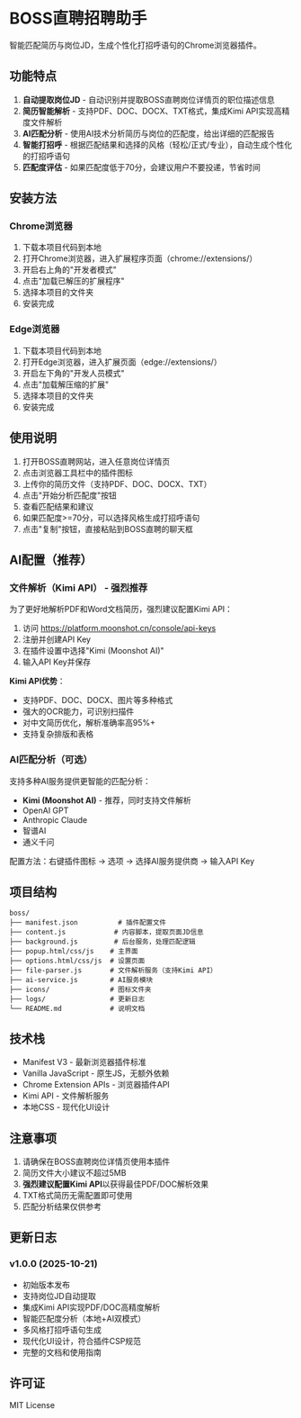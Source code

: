# BOSS直聘招聘助手

智能匹配简历与岗位JD，生成个性化打招呼语句的Chrome浏览器插件。

## 功能特点

1. **自动提取岗位JD** - 自动识别并提取BOSS直聘岗位详情页的职位描述信息
2. **简历智能解析** - 支持PDF、DOC、DOCX、TXT格式，集成Kimi API实现高精度文件解析
3. **AI匹配分析** - 使用AI技术分析简历与岗位的匹配度，给出详细的匹配报告
4. **智能打招呼** - 根据匹配结果和选择的风格（轻松/正式/专业），自动生成个性化的打招呼语句
5. **匹配度评估** - 如果匹配度低于70分，会建议用户不要投递，节省时间

## 安装方法

### Chrome浏览器

1. 下载本项目代码到本地
2. 打开Chrome浏览器，进入扩展程序页面（chrome://extensions/）
3. 开启右上角的"开发者模式"
4. 点击"加载已解压的扩展程序"
5. 选择本项目的文件夹
6. 安装完成

### Edge浏览器

1. 下载本项目代码到本地
2. 打开Edge浏览器，进入扩展页面（edge://extensions/）
3. 开启左下角的"开发人员模式"
4. 点击"加载解压缩的扩展"
5. 选择本项目的文件夹
6. 安装完成

## 使用说明

1. 打开BOSS直聘网站，进入任意岗位详情页
2. 点击浏览器工具栏中的插件图标
3. 上传你的简历文件（支持PDF、DOC、DOCX、TXT）
4. 点击"开始分析匹配度"按钮
5. 查看匹配结果和建议
6. 如果匹配度>=70分，可以选择风格生成打招呼语句
7. 点击"复制"按钮，直接粘贴到BOSS直聘的聊天框

## AI配置（推荐）

### 文件解析（Kimi API） - 强烈推荐

为了更好地解析PDF和Word文档简历，强烈建议配置Kimi API：

1. 访问 https://platform.moonshot.cn/console/api-keys
2. 注册并创建API Key
3. 在插件设置中选择"Kimi (Moonshot AI)"
4. 输入API Key并保存

**Kimi API优势**：
- 支持PDF、DOC、DOCX、图片等多种格式
- 强大的OCR能力，可识别扫描件
- 对中文简历优化，解析准确率高95%+
- 支持复杂排版和表格

### AI匹配分析（可选）

支持多种AI服务提供更智能的匹配分析：

- **Kimi (Moonshot AI)** - 推荐，同时支持文件解析
- OpenAI GPT
- Anthropic Claude
- 智谱AI
- 通义千问

配置方法：右键插件图标 → 选项 → 选择AI服务提供商 → 输入API Key

## 项目结构

```
boss/
├── manifest.json          # 插件配置文件
├── content.js            # 内容脚本，提取页面JD信息
├── background.js         # 后台服务，处理匹配逻辑
├── popup.html/css/js    # 主界面
├── options.html/css/js  # 设置页面
├── file-parser.js       # 文件解析服务（支持Kimi API）
├── ai-service.js        # AI服务模块
├── icons/               # 图标文件夹
├── logs/                # 更新日志
└── README.md            # 说明文档
```

## 技术栈

- Manifest V3 - 最新浏览器插件标准
- Vanilla JavaScript - 原生JS，无额外依赖
- Chrome Extension APIs - 浏览器插件API
- Kimi API - 文件解析服务
- 本地CSS - 现代化UI设计

## 注意事项

1. 请确保在BOSS直聘岗位详情页使用本插件
2. 简历文件大小建议不超过5MB
3. **强烈建议配置Kimi API**以获得最佳PDF/DOC解析效果
4. TXT格式简历无需配置即可使用
5. 匹配分析结果仅供参考

## 更新日志

### v1.0.0 (2025-10-21)
- 初始版本发布
- 支持岗位JD自动提取
- 集成Kimi API实现PDF/DOC高精度解析
- 智能匹配度分析（本地+AI双模式）
- 多风格打招呼语句生成
- 现代化UI设计，符合插件CSP规范
- 完整的文档和使用指南

## 许可证

MIT License
